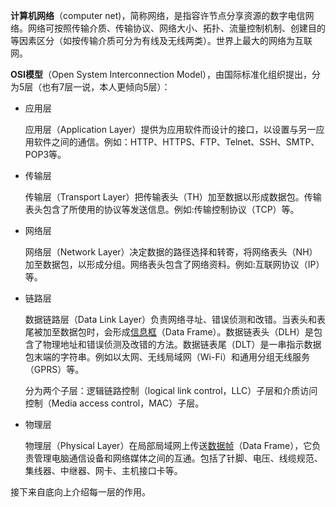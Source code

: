 **计算机网络**（computer net)，简称网络，是指容许节点分享资源的数字电信网络。网络可按照传输介质、传输协议、网络大小、拓扑、流量控制机制、创建目的等因素区分（如按传输介质可分为有线及无线两类）。世界上最大的网络为互联网。

**OSI模型**（Open System Interconnection Model），由国际标准化组织提出，分为5层（也有7层一说，本人更倾向5层）：

* 应用层

  应用层（Application Layer）提供为应用软件而设计的接口，以设置与另一应用软件之间的通信。例如：HTTP、HTTPS、FTP、Telnet、SSH、SMTP、POP3等。

* 传输层

  传输层（Transport Layer）把传输表头（TH）加至数据以形成数据包。传输表头包含了所使用的协议等发送信息。例如:传输控制协议（TCP）等。

* 网络层

  网络层（Network Layer）决定数据的路径选择和转寄，将网络表头（NH）加至数据包，以形成分组。网络表头包含了网络资料。例如:互联网协议（IP）等。

* 链路层

  数据链路层（Data Link Layer）负责网络寻址、错误侦测和改错。当表头和表尾被加至数据包时，会形成[信息框](https://zh.wikipedia.org/wiki/資訊框)（Data Frame）。数据链表头（DLH）是包含了物理地址和错误侦测及改错的方法。数据链表尾（DLT）是一串指示数据包末端的字符串。例如以太网、无线局域网（Wi-Fi）和通用分组无线服务（GPRS）等。

  分为两个子层：逻辑链路控制（logical link control，LLC）子层和介质访问控制（Media access control，MAC）子层。

* 物理层

  物理层（Physical Layer）在局部局域网上传送[数据帧](https://zh.wikipedia.org/wiki/数据帧)（Data Frame），它负责管理电脑通信设备和网络媒体之间的互通。包括了针脚、电压、线缆规范、集线器、中继器、网卡、主机接口卡等。

接下来自底向上介绍每一层的作用。